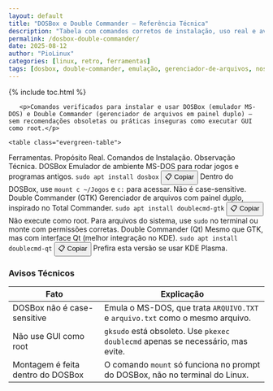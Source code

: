 ```yaml
---
layout: default
title: "DOSBox e Double Commander – Referência Técnica"
description: "Tabela com comandos corretos de instalação, uso real e avisos técnicos — sem nostalgia, só utilidade prática."
permalink: /dosbox-double-commander/
date: 2025-08-12
author: "PioLinux"
categories: [linux, retro, ferramentas]
tags: [dosbox, double-commander, emulação, gerenciador-de-arquivos, nostalgia]
---
```



{% include toc.html %}


<section class="post-content">
           
       <p>Comandos verificados para instalar e usar DOSBox (emulador MS-DOS) e Double Commander (gerenciador de arquivos em painel duplo) — sem recomendações obsoletas ou práticas inseguras como executar GUI como root.</p>

    <table class="evergreen-table">
  <thead>
    <tr>
      <th>Ferramentas.</th>
      <th>Propósito Real.</th>
      <th>Comandos de Instalação.</th>
      <th>Observação Técnica.</th>
    </tr>
  </thead>
  <tbody>
    <tr>
      <td data-label="Ferramenta">DOSBox</td>
      <td data-label="Propósito Real">Emulador de ambiente MS-DOS para rodar jogos e programas antigos.</td>
      <td data-label="Comando de Instalação">
        <code>sudo apt install dosbox</code>
        <button class="copy-btn" data-command="sudo apt install dosbox">📋 Copiar</button>
      </td>
      <td data-label="Observação Técnica">Dentro do DOSBox, use <code>mount c ~/Jogos</code> e <code>c:</code> para acessar. Não é case-sensitive.</td>
    </tr>
    <tr>
      <td data-label="Ferramenta">Double Commander (GTK)</td>
      <td data-label="Propósito Real">Gerenciador de arquivos com painel duplo, inspirado no Total Commander.</td>
      <td data-label="Comando de Instalação">
        <code>sudo apt install doublecmd-gtk</code>
        <button class="copy-btn" data-command="sudo apt install doublecmd-gtk">📋 Copiar</button>
      </td>
      <td data-label="Observação Técnica">Não execute como root. Para arquivos do sistema, use <code>sudo</code> no terminal ou monte com permissões corretas.</td>
    </tr>
    <tr>
      <td data-label="Ferramenta">Double Commander (Qt)</td>
      <td data-label="Propósito Real">Mesmo que GTK, mas com interface Qt (melhor integração no KDE).</td>
      <td data-label="Comando de Instalação">
        <code>sudo apt install doublecmd-qt</code>
        <button class="copy-btn" data-command="sudo apt install doublecmd-qt">📋 Copiar</button>
      </td>
      <td data-label="Observação Técnica">Prefira esta versão se usar KDE Plasma.</td>
    </tr>
  </tbody>
</table>

<h3 id="avisos">Avisos Técnicos</h3>
<table class="evergreen-table">
  <thead>
    <tr>
      <th>Fato</th>
      <th>Explicação</th>
    </tr>
  </thead>
  <tbody>
    <tr>
      <td data-label="Fato">DOSBox não é case-sensitive</td>
      <td data-label="Explicação">Emula o MS-DOS, que trata <code>ARQUIVO.TXT</code> e <code>arquivo.txt</code> como o mesmo arquivo.</td>
    </tr>
    <tr>
      <td data-label="Fato">Não use GUI como root</td>
      <td data-label="Explicação"><code>gksudo</code> está obsoleto. Use <code>pkexec doublecmd</code> apenas se necessário, mas evite.</td>
    </tr>
    <tr>
      <td data-label="Fato">Montagem é feita dentro do DOSBox</td>
      <td data-label="Explicação">O comando <code>mount</code> só funciona no prompt do DOSBox, não no terminal do Linux.</td>
    </tr>
  </tbody>
</table>
        </section>
 


  


